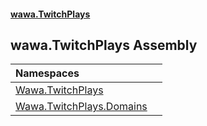 #### [wawa.TwitchPlays](index.md 'index')

## wawa.TwitchPlays Assembly

| Namespaces | |
| :--- | :--- |
| [Wawa.TwitchPlays](Wawa.TwitchPlays.md 'Wawa.TwitchPlays') | |
| [Wawa.TwitchPlays.Domains](Wawa.TwitchPlays.Domains.md 'Wawa.TwitchPlays.Domains') | |
